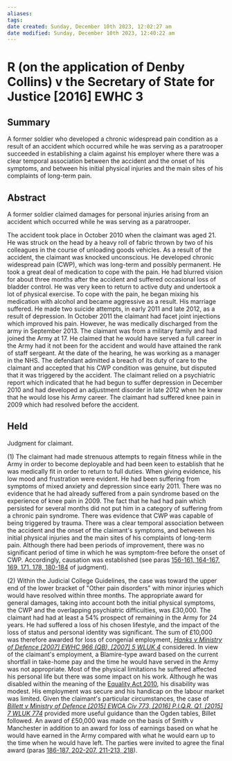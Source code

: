 ```yaml
---
aliases: 
tags: 
date created: Sunday, December 10th 2023, 12:02:27 am
date modified: Sunday, December 10th 2023, 12:40:22 am
---
```


# R (on the application of Denby Collins) v the Secretary of State for Justice [2016] EWHC 3

## Summary

A former soldier who developed a chronic widespread pain condition as a result of an accident which occurred while he was serving as a paratrooper succeeded in establishing a claim against his employer where there was a clear temporal association between the accident and the onset of his symptoms, and between his initial physical injuries and the main sites of his complaints of long-term pain.

## Abstract

A former soldier claimed damages for personal injuries arising from an accident which occurred while he was serving as a paratrooper.

The accident took place in October 2010 when the claimant was aged 21. He was struck on the head by a heavy roll of fabric thrown by two of his colleagues in the course of unloading goods vehicles. As a result of the accident, the claimant was knocked unconscious. He developed chronic widespread pain (CWP), which was long-term and possibly permanent. He took a great deal of medication to cope with the pain. He had blurred vision for about three months after the accident and suffered occasional loss of bladder control. He was very keen to return to active duty and undertook a lot of physical exercise. To cope with the pain, he began mixing his medication with alcohol and became aggressive as a result. His marriage suffered. He made two suicide attempts, in early 2011 and late 2012, as a result of depression. In October 2011 the claimant had facet joint injections which improved his pain. However, he was medically discharged from the army in September 2013. The claimant was from a military family and had joined the Army at 17. He claimed that he would have served a full career in the Army had it not been for the accident and would have attained the rank of staff sergeant. At the date of the hearing, he was working as a manager in the NHS. The defendant admitted a breach of its duty of care to the claimant and accepted that his CWP condition was genuine, but disputed that it was triggered by the accident. The claimant relied on a psychiatric report which indicated that he had begun to suffer depression in December 2010 and had developed an adjustment disorder in late 2012 when he knew that he would lose his Army career. The claimant had suffered knee pain in 2009 which had resolved before the accident.

## Held

Judgment for claimant.

(1) The claimant had made strenuous attempts to regain fitness while in the Army in order to become deployable and had been keen to establish that he was medically fit in order to return to full duties. When giving evidence, his low mood and frustration were evident. He had been suffering from symptoms of mixed anxiety and depression since early 2011. There was no evidence that he had already suffered from a pain syndrome based on the experience of knee pain in 2009. The fact that he had had pain which persisted for several months did not put him in a category of suffering from a chronic pain syndrome. There was evidence that CWP was capable of being triggered by trauma. There was a clear temporal association between the accident and the onset of the claimant's symptoms, and between his initial physical injuries and the main sites of his complaints of long-term pain. Although there had been periods of improvement, there was no significant period of time in which he was symptom-free before the onset of CWP. Accordingly, causation was established (see paras [156-161, 164-167, 169, 171, 178, 180-184](javascript:void(0); "View judgment paragraphs") of judgment).

(2) Within the Judicial College Guidelines, the case was toward the upper end of the lower bracket of "Other pain disorders" with minor injuries which would have resolved within three months. The appropriate award for general damages, taking into account both the initial physical symptoms, the CWP and the overlapping psychiatric difficulties, was £30,000. The claimant had had at least a 54% prospect of remaining in the Army for 24 years. He had suffered a loss of his chosen lifestyle, and the impact of the loss of status and personal identity was significant. The sum of £10,000 was therefore awarded for loss of congenial employment, _[Hanks v Ministry of Defence [2007] EWHC 966 (QB), [2007] 5 WLUK 4](https://uk.westlaw.com/Document/IED60D460F85B11DBB75C9C54D5E85C94/View/FullText.html?originationContext=document&transitionType=DocumentItem&ppcid=a6fb6f36b8d94bc5935aaa4a06f439bb&contextData=(sc.Default))_ considered. In view of the claimant's employment, a Blamire-type award based on the current shortfall in take-home pay and the time he would have served in the Army was not appropriate. Most of the physical limitations he suffered affected his personal life but there was some impact on his work. Although he was disabled within the meaning of the [Equality Act 2010](https://uk.westlaw.com/Document/I41441D70491811DFA976CC93D6A34407/View/FullText.html?originationContext=document&transitionType=DocumentItem&ppcid=a6fb6f36b8d94bc5935aaa4a06f439bb&contextData=(sc.Default)), his disability was modest. His employment was secure and his handicap on the labour market was limited. Given the claimant's particular circumstances, the case of _[Billett v Ministry of Defence [2015] EWCA Civ 773, [2016] P.I.Q.R. Q1, [2015] 7 WLUK 774](https://uk.westlaw.com/Document/IE9EA9990315711E5B765A68758983E7B/View/FullText.html?originationContext=document&transitionType=DocumentItem&ppcid=a6fb6f36b8d94bc5935aaa4a06f439bb&contextData=(sc.Default))_ provided more useful guidance than the Ogden tables, Billet followed. An award of £50,000 was made on the basis of Smith v Manchester in addition to an award for loss of earnings based on what he would have earned in the Army compared with what he would earn up to the time when he would have left. The parties were invited to agree the final award (paras [186-187, 202-207, 211-213, 218](javascript:void(0); "View judgment paragraphs")).
